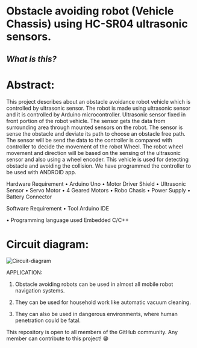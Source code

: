 # Obstacle avoiding robot (Vehicle Chassis) using HC-SR04 ultrasonic sensors.

## *What is this?*

# Abstract: 
This project describes about an obstacle avoidance robot vehicle which is controlled by ultrasonic sensor. The robot is made using ultrasonic sensor and it is controlled by Arduino microcontroller. Ultrasonic sensor fixed in front portion of the robot vehicle. The sensor gets the data from surrounding area through mounted sensors on the robot. The sensor is sense the obstacle and deviate its path to choose an obstacle free path. The sensor will be send the data to the controller is compared with controller to decide the movement of the robot Wheel. The robot wheel movement and direction will be based on the sensing of the ultrasonic sensor and also using a wheel encoder. This vehicle is used for detecting obstacle and avoiding the collision. We have programmed the controller to be used with ANDROID app.

Hardware Requirement
•	Arduino Uno
•	Motor Driver Shield
•	Ultrasonic Sensor
•	Servo Motor 
•	4 Geared Motors
•	Robo Chasis
•	Power Supply
•	Battery Connector

Software Requirement
•	Tool
Arduino IDE

•	Programming language used
Embedded C/C++

# Circuit diagram:

![Circuit-diagram](diagrams/ckt_diagram.png)


APPLICATION:

1. Obstacle avoiding robots can be used in almost all mobile robot navigation systems. 

2. They can be used for household work like automatic vacuum cleaning. 

3. They can also be used in dangerous environments, where human penetration could be fatal. 

This repository is open to all members of the GitHub community. Any member can contribute to this project! 😁
